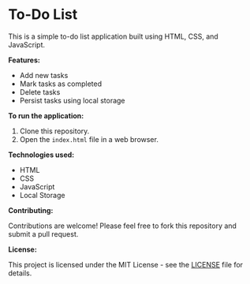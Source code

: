 # To-Do List

This is a simple to-do list application built using HTML, CSS, and JavaScript.

**Features:**

* Add new tasks
* Mark tasks as completed
* Delete tasks
* Persist tasks using local storage

**To run the application:**

1. Clone this repository.
2. Open the `index.html` file in a web browser.

**Technologies used:**

* HTML
* CSS
* JavaScript
* Local Storage

**Contributing:**

Contributions are welcome! Please feel free to fork this repository and submit a pull request.

**License:**

This project is licensed under the MIT License - see the [LICENSE](LICENSE) file for details.
